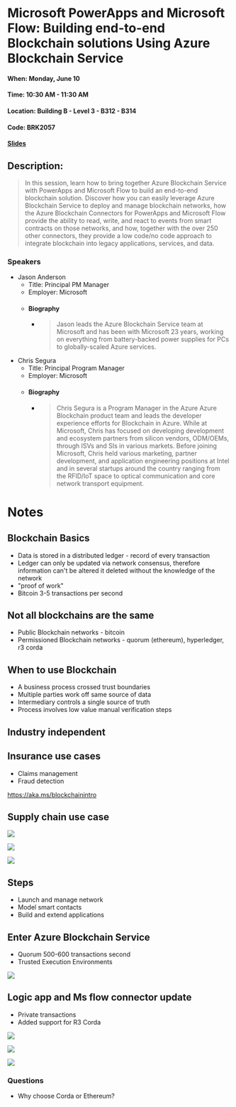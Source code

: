 # Microsoft PowerApps and Microsoft Flow: Building end-to-end Blockchain solutions Using Azure Blockchain Service
#### When:	Monday, June 10
#### Time:	10:30 AM - 11:30 AM
#### Location:	Building B - Level 3 - B312 - B314
#### Code:	BRK2057

#### [Slides](https://powerusers.microsoft.com/t5/MBAS-Gallery/Microsoft-Dynamics-365-for-Customer-Service-Microsoft-AI/m-p/299972)

## Description:
> In this session, learn how to bring together Azure Blockchain Service with PowerApps and Microsoft Flow to build an end-to-end blockchain solution. Discover how you can easily leverage Azure Blockchain Service to deploy and manage blockchain networks, how the Azure Blockchain Connectors for PowerApps and Microsoft Flow provide the ability to read, write, and react to events from smart contracts on those networks, and how, together with the over 250 other connectors, they provide a low code/no code approach to integrate blockchain into legacy applications, services, and data.

### Speakers
* Jason Anderson
  * Title: Principal PM Manager
  * Employer: Microsoft
  * #### Biography
    * > Jason leads the Azure Blockchain Service team at Microsoft and has been with Microsoft 23 years, working on everything from battery-backed power supplies for PCs to globally-scaled Azure services.
* Chris Segura
  * Title: Principal Program Manager
  * Employer: Microsoft
  * #### Biography
    * > Chris Segura is a Program Manager in the Azure Azure Blockchain product team and leads the developer experience efforts for Blockchain in Azure. While at Microsoft, Chris has focused on developing development and ecosystem partners from silicon vendors, ODM/OEMs, through ISVs and SIs in various markets. Before joining Microsoft, Chris held various marketing, partner development, and application engineering positions at Intel and in several startups around the country ranging from the RFID/IoT space to optical communication and core network transport equipment.





# Notes

## Blockchain Basics

- Data is stored in a distributed ledger - record of every transaction
- Ledger can only be updated via network consensus, therefore information can't be altered it deleted without the knowledge of the network
- "proof of work"
- Bitcoin 3-5 transactions per second

## Not all blockchains are the same

- Public Blockchain networks - bitcoin
- Permissioned Blockchain networks - quorum (ethereum), hyperledger, r3 corda

## When to use Blockchain

- A business process crossed trust boundaries
- Multiple parties work off same source of data
- Intermediary controls a single source of truth
- Process involves low value manual verification steps

## Industry independent

## Insurance use cases

- Claims management
- Fraud detection

https://aka.ms/blockchainintro

## Supply chain use case

![](../assets/20190610_104911-11971649-479c-419c-8057-e6924795fba3.jpg)

![](../assets/20190610_105014-c86bfe3d-b8d9-42bb-b9bf-d5b714cb3e5f.jpg)

![](../assets/20190610_105104-f45b0273-3f5c-4ea7-8608-56bb4af1a9e6.jpg)

## Steps

- Launch and manage network
- Model smart contacts
- Build and extend applications

## Enter Azure Blockchain Service

- Quorum 500-600 transactions second
- Trusted Execution Environments

![](../assets/20190610_111329-c3e6bdaa-b610-4d21-87cf-623b4b1edd26.jpg)

## Logic app and Ms flow connector update

- Private transactions
- Added support for R3 Corda

![](../assets/20190610_112254-14c002b2-14f2-4c62-b6b5-084be6a1ecfd.jpg)

![](../assets/20190610_112443-6ac5bf53-f409-45c8-b355-5f6ba6190853.jpg)

![](../assets/20190610_112517-fa2c6dbc-e8a9-4f16-b845-da551c655762.jpg)

### Questions

- Why choose Corda or Ethereum?
